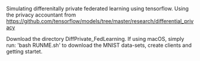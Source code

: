 Simulating differenitally private federated learning using tensorflow. 
Using the privacy accountant from https://github.com/tensorflow/models/tree/master/research/differential_privacy

Download the directory DiffPrivate_FedLearning. If using macOS, simply run: 'bash RUNME.sh'
to download the MNIST data-sets, create clients and getting startet. 
